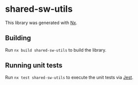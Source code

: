 # shared-sw-utils

This library was generated with [Nx](https://nx.dev).

## Building

Run `nx build shared-sw-utils` to build the library.

## Running unit tests

Run `nx test shared-sw-utils` to execute the unit tests via [Jest](https://jestjs.io).

